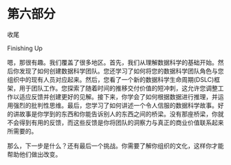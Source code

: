 # 第六部分
收尾

Finishing Up

嗯，那很有趣。我们覆盖了很多地区。首先，我们从理解数据科学的基础开始。然后你发现了如何创建数据科学团队。您还学习了如何将您的数据科学团队角色与您组织中的现有人员对应起来。然后，您看了一个新的数据科学生命周期(DSLC)框架，用于团队工作。您探索了随着时间的推移交付价值的短冲刺，这允许您调整工作以适应反馈并创建更好的见解。接下来，你学会了如何根据数据进行推理，并运用强烈的批判性思维。最后，您学习了如何讲述一个令人信服的数据科学故事。好的讲故事是你学到的东西和你能告诉别人的东西之间的桥梁。没有那座桥梁，你就不会得到有用的反馈，而这些反馈是你将团队的洞察力与真正的商业价值联系起来所需要的。

那么，下一步是什么？还有最后一个挑战。你需要了解你组织的文化，这样你才能帮助他们做出改变。